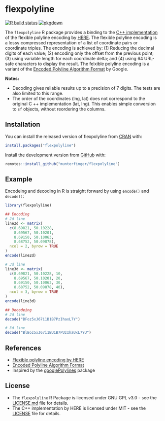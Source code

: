 
# flexpolyline

<!-- badges: start -->
[![R build status](https://github.com/munterfinger/flexpolyline/workflows/R-CMD-check/badge.svg)](https://github.com/munterfinger/flexpolyline/actions)
[![pkgdown](https://github.com/munterfinger/flexpolyline/workflows/pkgdown/badge.svg)](https://github.com/munterfinger/flexpolyline/actions)
<!-- badges: end -->

The `flexpolyline` R package provides a binding to the
[C++ implementation](https://github.com/heremaps/flexible-polyline/tree/master/cpp) of the
flexible polyline encoding by [HERE](https://github.com/heremaps/flexible-polyline).
The flexible polyline encoding is a lossy compressed representation of a list of
coordinate pairs or coordinate triples. The encoding is achieved by:
(1) Reducing the decimal digits of each value;
(2) encoding only the offset from the previous point;
(3) using variable length for each coordinate delta; and
(4) using 64 URL-safe characters to display the result.
The felxible polyline encoding is a variant of the [Encoded Polyline Algorithm Format](https://developers.google.com/maps/documentation/utilities/polylinealgorithm) by Google.

**Notes:**

* Decoding gives reliable results up to a precision of 7 digits.
The tests are also limited to this range.
* The order of the coordinates (lng, lat) does not correspond to the original C ++ implementation (lat, lng).
This enables simple conversion to `sf` objects, without reordering the columns.

## Installation

You can install the released version of flexpolyline from [CRAN](https://CRAN.R-project.org) with:

``` r
install.packages("flexpolyline")
```

Install the development version from [GitHub](https://github.com/munterfinger/flexpolyline/) with:

``` r
remotes::install_github("munterfinger/flexpolyline")
```

## Example

Encodeing and decoding in R is straight forward by using `encode()` and `decode()`:

``` r
library(flexpolyline)

## Encoding
# 2d line
line2d <- matrix(
  c(8.69821, 50.10228,
    8.69567, 50.10201,
    8.69150, 50.10063,
    8.68752, 50.09878),
  ncol = 2, byrow = TRUE
)
encode(line2d)

# 3d line
line3d <- matrix(
  c(8.69821, 50.10228, 10,
    8.69567, 50.10201, 20,
    8.69150, 50.10063, 30,
    8.68752, 50.09878, 40),
  ncol = 3, byrow = TRUE
)
encode(line3d)

## Decodeing
# 2d line
decode("BFoz5xJ67i1B1B7PzIhaxL7Y")

# 3d line
decode("BlBoz5xJ67i1BU1B7PUzIhaUxL7YU")
```

## References
* [Flexible polyline encoding by HERE](https://github.com/heremaps/flexible-polyline)
* [Encoded Polyline Algorithm Format](https://developers.google.com/maps/documentation/utilities/polylinealgorithm)
* Inspired by the [googlePolylines](https://github.com/SymbolixAU/googlePolylines) package

## License
* The `flexpolyline` R Package is licensed under GNU GPL v3.0 - see the [LICENSE.md](LICENSE.md) file for details.
* The C++ implementation by HERE is licensed under MIT - see the [LICENSE](inst/include/hf/LICENSE) file for details.
